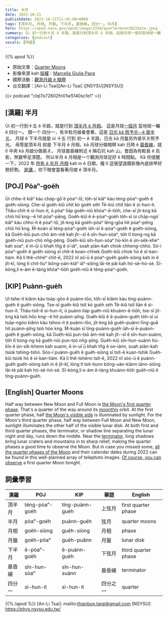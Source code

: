 ```yaml
---
title: 半月
date: 2023-10-21
publishdate: 2023-10-21T11:45:00+0800
tags: [頂半月, 月相, 月盤, 下半月, 晨昏線, 四分一, 半月]
hero: https://apod.nasa.gov/apod/image/2310/quartermoon2022date.jpeg
summary: Ùi 初一行到十五 ê 半路，就是行到頂半月 ê 月相。這是月球一個月踅地球一輾 ê 四分一。
categories: [podcast]
vocals: [阿錕]
---
```


{{% apod %}}

- 原始文章：[Quarter Moons](https://apod.nasa.gov/apod/ap231021.html)
- 影像來源 kah [版權][copyright]：[Marcella Giulia Pace](https://greenflash.photo/about-me/)
- 國際活動：[觀測月娘 ê 暗暝](https://moon.nasa.gov/observe-the-moon-night/)
- 台文翻譯：[An-Li Tsai][An-Li Tsai] ([NSYSU][NSYSU])

{{< podcast "clql7o72802fn01w5140sc1e1" >}}

## [漢羅] 半月
Ùi 初一行到十五 ê 半路，就是行到 [頂半月 ê 月相][the Moon's first quarter phase]。
這是月球[一個月][moonthly] 踅地球一輾 ê 四分一。
頭一个 四分一，有半粒月娘看會著，這是 [日光 kā 照予光--ê 彼半爿][the Moon's visible side]。
月球 ê 下半月就是 ùi 十五 行到 初一 ê 半路，日光 kā 月盤另外彼半爿照予光。
毋管是頂半月 抑是 下半月 ê 月相，kā 月球分做暗暝 kah 日時 ê [晨昏線][terminator]，就 tī 中央 kā 月娘分做兩爿。
月球晨昏線附近 ê 隕石坑 kah 山，會因為有較長 ê 烏影，煞變甲足清楚。
所以半月 ê 月相是一个觀測月球足好 ê 時間點。
Kā 你提醒一下，2022 年 [所有 ê 半月 月相][all the quarter phases of the Moon] kah in ê 日期，攏 tī 這張望遠鏡影像內底排甲好勢好勢。
[是講 ][Of course, you can observe]，你下暗會當看著月娘 ê 頂半月。

## [POJ] Pòaⁿ-goe̍h
Ùi chhe-it kiâⁿ kàu cha̍p-gō͘ ê pòaⁿ-lō͘, to̍h-sī kiâⁿ kàu téng-pòaⁿ-goe̍h ê goe̍h-siòng.
Che-sī goe̍h-kiû chi̍t kò goe̍h se̍h Tē-kiû chi̍t liàn ê sì-hun-it.
Thâu-chi̍t-ê sì-hun-it, ū pòaⁿ lia̍p goe̍h-niû khòaⁿ-ē-tio̍h, che-sī ji̍t-kng kā chiò hō͘ kng--ê hit pòaⁿ-pêng.
Goe̍h-kiû ê ē-pòaⁿ-goe̍h to̍h-sī ùi cha̍p-ngó͘ kiâⁿ kàu chho͘-it ê pòaⁿ-lō͘, ji̍t-kng kā goe̍h-pôaⁿ lēng-gōa hit pòaⁿ-pêng chiò hō͘ kng.
M̄-koán sī téng-pòaⁿ-goe̍h ia̍h-sī ē-pòaⁿ-goe̍h ê goe̍h-siòng, kā Goe̍h-kiû pun-chò àm-mê kah ji̍t--sî ê sîn-hun-sòaⁿ, to̍h tī tiong-ng kā goe̍h-niû pun-chò nn̄g-pêng.
Goe̍h-kiû sîn-hun-sòaⁿ hù-kīn ê ún-se̍k-kheⁿ kah soaⁿ, ē in-ūi ū khah tn̂g ê o͘-iáⁿ, soah piàn-kah chiok chheng-chhó.
Só͘-í pòaⁿ-goe̍h ê goe̍h-siòng sī chi̍t-ê koan-chhek Goe̍h-kiû chiok hó ê sî-kan-tiám.
Kā lí thê-chhéⁿ chi̍t-ē, 2022 nî só͘-ū ê pòaⁿ-goe̍h goe̍h-siòng kah in ê ji̍t-kî, lóng tī chit-tiuⁿ bōng-oán-kiàⁿ iáⁿ-siōng lāi-té pâi kah hó-sè-hó-sè.
Sī-kóng,lí e-àm ē-tàng khòaⁿ-tio̍h goe̍h-niû ê téng-pòaⁿ-goe̍h.

## [KIP] Puànn-gue̍h
Uì tshe-it kiânn kàu tsa̍p-gōo ê puànn-lōo, to̍h-sī kiânn kàu tíng-puànn-gue̍h ê gue̍h-siòng.
Tse-sī gue̍h-kiû tsi̍t kò gue̍h se̍h Tē-kiû tsi̍t liàn ê sì-hun-it.
Thâu-tsi̍t-ê sì-hun-it, ū puànn lia̍p gue̍h-niû khuànn-ē-tio̍h, tse-sī ji̍t-kng kā tsiò hōo kng--ê hit puànn-pîng.
Gue̍h-kiû ê ē-puànn-gue̍h to̍h-sī uì tsa̍p-ngóo kiânn kàu tshoo-it ê puànn-lōo, ji̍t-kng kā gue̍h-puânn līng-guā hit puànn-pîng tsiò hōo kng.
M̄-kuán sī tíng-puànn-gue̍h ia̍h-sī ē-puànn-gue̍h ê gue̍h-siòng, kā Gue̍h-kiû pun-tsò àm-mê kah ji̍t--sî ê sîn-hun-suànn, to̍h tī tiong-ng kā gue̍h-niû pun-tsò nn̄g-pîng.
Gue̍h-kiû sîn-hun-suànn hù-kīn ê ún-si̍k-khenn kah suann, ē in-uī ū khah tn̂g ê oo-iánn, suah piàn-kah tsiok tshing-tshó.
Sóo-í puànn-gue̍h ê gue̍h-siòng sī tsi̍t-ê kuan-tshik Gue̍h-kiû tsiok hó ê sî-kan-tiám.
Kā lí thê-tshénn tsi̍t-ē, 2022 nî sóo-ū ê puànn-gue̍h gue̍h-siòng kah in ê ji̍t-kî, lóng tī tsit-tiunn bōng-uán-kiànn iánn-siōng lāi-té pâi kah hó-sè-hó-sè.
Sī-kóng,lí e-àm ē-tàng khuànn-tio̍h gue̍h-niû ê tíng-puànn-gue̍h.

## [English] Quarter Moons
Half way between New Moon and Full Moon is [the Moon's first quarter phase][the Moon's first quarter phase].
That's a quarter of the way around its [moonthly][moonthly] orbit.
At the first quarter phase, half [the Moon's visible side][the Moon's visible side] is illuminated by sunlight.
For the Moon's third quarter phase, half way between Full Moon and New Moon, sunlight illuminates the other half of the visible lunar disk.
At both first and third quarter phases, the terminator, or shadow line separating the lunar night and day, runs down the middle.
Near the [terminator][terminator], long shadows bring lunar craters and mountains in to sharp relief, making the quarter phases a good time to observe the Moon.
But in case you missed some, [all the quarter phases of the Moon][all the quarter phases of the Moon] and their calendar dates during 2022 can be found in this well-planned array of telephoto images.
[Of course, you can observe][Of course, you can observe] a first quarter Moon tonight.

## 詞彙學習

|漢羅|POJ|KIP|華語|English|
|-|-|-|-|-|
|頂半月|téng-pòaⁿ-goe̍h|tíng-puànn-gue̍h|上弦月|first quarter phase|
|半月|pòaⁿ-goe̍h|puànn-gue̍h|弦月|quarter moons|
|月相|goe̍h-siòng|gue̍h-siòng|月相|phase|
|月盤|goe̍h-pôaⁿ|gue̍h-puânn|月盤|lunar disk|
|下半月|ē-pòaⁿ-goe̍h|ē-puànn-gue̍h|下弦月|third quarter phase|
|晨昏線|sîn-hun-sòaⁿ|sîn-hun-suànn|晨昏線|terminator|
|四分一|sì-hun-it|sì-hun-it|四分之一|quarter|

{{% /apod %}}
[An-Li Tsai]: mailto:thianbun.taigi@gmail.com
[NSYSU]: https://phys.nsysu.edu.tw/

[copyright]: https://apod.nasa.gov/apod/fap/lib/about_apod.html#srapply
[License]: https://creativecommons.org/licenses/by/2.0/

[the Moon's first quarter phase]:https://science.nasa.gov/moon/lunar-phases-and-eclipses/
[moonthly]:https://apod.nasa.gov/apod/ap200926.html
[the Moon's visible side]:https://moon.nasa.gov/inside-and-out/composition/overview/
[terminator]:https://apod.nasa.gov/apod/ap180301.html
[all the quarter phases of the Moon]:https://greenflash.photo/portfolio/all-quarter-moons-of-2022/
[Of course, you can observe]:https://moon.nasa.gov/moon-observation/daily-moon-guide/
